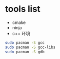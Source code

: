 # tools list

- cmake
- ninja
- c++ 环境

```sh
sudo pacman -S gcc
sudo pacman -S gcc-libs
sudo pacman -S gdb
```
